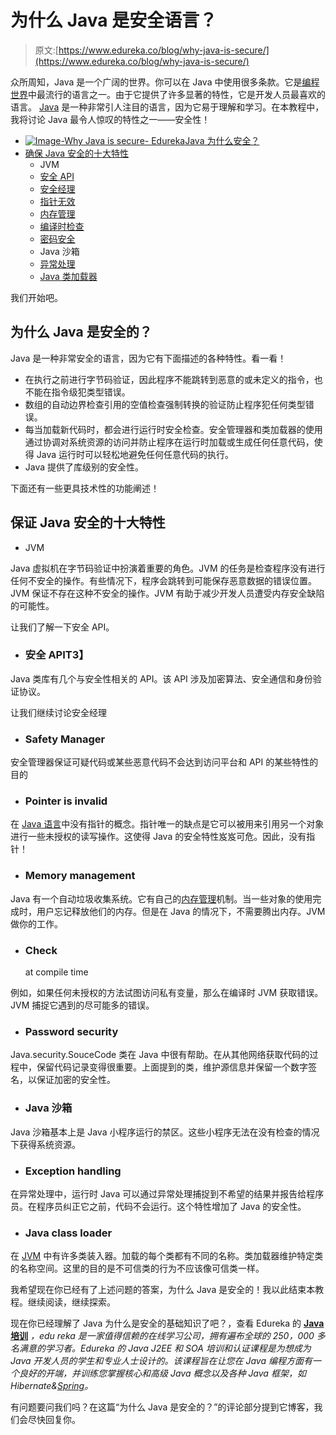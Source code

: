 # 为什么 Java 是安全语言？

> 原文:[https://www.edureka.co/blog/why-java-is-secure/](https://www.edureka.co/blog/why-java-is-secure/)

众所周知，Java 是一个广阔的世界。你可以在 Java 中使用很多条款。它是[编程世界](https://www.edureka.co/blog/top-10-programming-languages/)中最流行的语言之一。由于它提供了许多显著的特性，它是开发人员最喜欢的语言。 [Java](https://www.edureka.co/blog/what-is-java/) 是一种非常引人注目的语言，因为它易于理解和学习。在本教程中，我将讨论 Java 最令人惊叹的特性之一——安全性！

*   [![Image-Why Java is secure- Edureka](../Images/d97c5b99344b5e2d1f20c72f3fda8417.png)Java 为什么安全？](#WhyJavaissecure?)
*   [确保 Java 安全的十大特性](#features)
    *   JVM
    *   [安全 API](#SecurityAPI's)
    *   [安全经理](#Securitymanager)
    *   [指针无效](#pointer)
    *   [内存管理](#memory)
    *   [编译时检查](#compiletime)
    *   [密码安全](#security)
    *   Java 沙箱
    *   [异常处理](#exceptionhandling)
    *   [Java 类加载器](#classloader)

我们开始吧。

## **为什么 Java 是安全的？**

Java 是一种非常安全的语言，因为它有下面描述的各种特性。看一看！

*   在执行之前进行字节码验证，因此程序不能跳转到恶意的或未定义的指令，也不能在指令级犯类型错误。
*   数组的自动边界检查引用的空值检查强制转换的验证防止程序犯任何类型错误。
*   每当加载新代码时，都会进行运行时安全检查。安全管理器和类加载器的使用通过协调对系统资源的访问并防止程序在运行时加载或生成任何任意代码，使得 Java 运行时可以轻松地避免任何任意代码的执行。
*   Java 提供了库级别的安全性。

下面还有一些更具技术性的功能阐述！

## **保证 Java 安全的十大特性**

*   JVM

Java 虚拟机在字节码验证中扮演着重要的角色。JVM 的任务是检查程序没有进行任何不安全的操作。有些情况下，程序会跳转到可能保存恶意数据的错误位置。JVM 保证不存在这种不安全的操作。JVM 有助于减少开发人员遭受内存安全缺陷的可能性。

让我们了解一下安全 API。

*   ### **安全 API**T3】

Java 类库有几个与安全性相关的 API。该 API 涉及加密算法、安全通信和身份验证协议。

让我们继续讨论安全经理

*   ### **Safety Manager**

安全管理器保证可疑代码或某些恶意代码不会达到访问平台和 API 的某些特性的目的

*   ### **Pointer is invalid**

在 [Java 语言](https://www.edureka.co/blog/java-tutorial/)中没有指针的概念。指针唯一的缺点是它可以被用来引用另一个对象进行一些未授权的读写操作。这使得 Java 的安全特性岌岌可危。因此，没有指针！

*   ### **Memory management**

Java 有一个自动垃圾收集系统。它有自己的[内存管理](https://www.edureka.co/blog/java-memory-allocation)机制。当一些对象的使用完成时，用户忘记释放他们的内存。但是在 Java 的情况下，不需要腾出内存。JVM 做你的工作。

*   ### **Check**

    at compile time

例如，如果任何未授权的方法试图访问私有变量，那么在编译时 JVM 获取错误。JVM 捕捉它遇到的尽可能多的错误。

*   ### **Password security**

Java.security.SouceCode 类在 Java 中很有帮助。在从其他网络获取代码的过程中，保留代码记录变得很重要。上面提到的类，维护源信息并保留一个数字签名，以保证加密的安全性。

*   ### Java 沙箱

Java 沙箱基本上是 Java 小程序运行的禁区。这些小程序无法在没有检查的情况下获得系统资源。

*   ### **Exception handling**

在异常处理中，运行时 Java 可以通过异常处理捕捉到不希望的结果并报告给程序员。在程序员纠正它之前，代码不会运行。这个特性增加了 Java 的安全性。

*   ### **Java class loader**

在 [JVM](https://www.edureka.co/blog/java-virtual-machine/) 中有许多类装入器。加载的每个类都有不同的名称。类加载器维护特定类的名称空间。这里的目的是不可信类的行为不应该像可信类一样。

我希望现在你已经有了上述问题的答案，为什么 Java 是安全的！我以此结束本教程。继续阅读，继续探索。

现在你已经理解了 Java 为什么是安全的基础知识了吧？，查看 Edureka 的  [**Java 培训**](https://www.edureka.co/java-j2ee-soa-training) *，edu reka 是一家值得信赖的在线学习公司，拥有遍布全球的 250，000 多名满意的学习者。Edureka 的 Java J2EE 和 SOA 培训和认证课程是为想成为 Java 开发人员的学生和专业人士设计的。该课程旨在让您在 Java 编程方面有一个良好的开端，并训练您掌握核心和高级 Java 概念以及各种 Java 框架，如 Hibernate&[Spring](https://spring.io/projects/spring-framework)。*

有问题要问我们吗？在这篇“为什么 Java 是安全的？”的评论部分提到它博客，我们会尽快回复你。